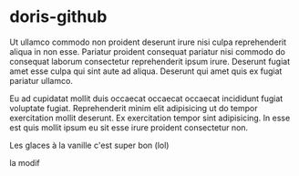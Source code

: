 # doris-github

Ut ullamco commodo non proident deserunt irure nisi culpa reprehenderit aliqua in non esse. Pariatur proident consequat pariatur nisi commodo do consequat laborum consectetur reprehenderit ipsum irure. Deserunt fugiat amet esse culpa qui sint aute ad aliqua. Deserunt qui amet quis ex fugiat pariatur ullamco.

Eu ad cupidatat mollit duis occaecat occaecat occaecat incididunt fugiat voluptate fugiat. Reprehenderit minim elit adipisicing ut do tempor exercitation mollit deserunt. Ex exercitation tempor sint adipisicing. In esse est quis mollit ipsum eu sit esse irure proident consectetur non.

Les glaces à la vanille c'est super bon (lol)

la modif